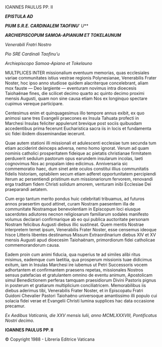 IOANNES PAULUS PP. II

***EPISTULA AD***

***PIUM S.R.E. CARDINALEM TAOFINU**’* *U***

***ARCHIEPISCOPUM SAMOA-APIANUM ET TOKELAUNUM***

*Venerabili Fratri Nostro*

*Pio SRE Cardinali Taofinu’u*

*Archiepiscopo Samoa-Apiano et Tokelauno*

MULTPLICES INTER missionalium eventuum memorias, quas ecclesiales variae communitates istius vestrae regionis Polynesianae, Venerabilis Frater Noster, hoc ipso anno studiose quidem alacriterque concelebrant, aliam mox fauste — Deo largiente — eventuram novimus intra dioecesis Taiohaënae fines, die scilicet decimo quarto ac quinto decimo proximi mensis Augusti, quam non sine causa etiam Nos ex longinquo spectare cupimus vereque participare.

Centesimus enim et quinquagesimus illo tempore annus exibit, ex quo animosi sane tres Evangelii praecones ex Insula Tahuata profecti in Marchesi Insulas feliciter appulerunt brevique post sociis quibusdam accedentibus prima fecerunt Eucharistica sacra iis in locis et fundamenta sic fidei ibidem disseminandae iecerunt.

Quae autem stationi illi missionali et adulescenti ecclesiae tum secunda tum etiam acciderint deinceps adversa, nemo homo ignorat. Verum ad quam nominis catholici prosperitatem fideique ac pietatis christianae firmitatem perduxerit sedulum pastorum opus earundem insularum incolas, laeti cognovimus Nos ac propalam ideo edicimus. Anniversaria sic commemoratio haec, dum sinet ante oculos constitui illius communitatis fidelis historiam, optabilem secum etiam adferet opportunitatem percipiendi iterum ac persentiendi pristinum eum missionariorum fervorem, renovandi erga traditam fidem Christi solidum amorem, venturam inibi Ecclesiae Dei praeparandi aetatem.

Cum ergo tantum merito pondus huic celebritati tribuamus, ad futuros annos praesertim quod attinet, curam Nostram paesentem illa de communitate Nostramque benevolentiam in Episcopum loci eiusque sacerdotes adiutores necnon religiosarum familiarum sodales manifesto volumus declarari confirmarique ab eo qui publica auctoritate personam Nostram felicibus Augusti diebus illic sustineat. Quem mentis Nostrae interpretem temet ipsum, Venerabilis Frater Noster, esse censemus ideoque hisce Litteris libentes destinamus Missum Extraordinarium diebus XIV et XV mensis Augusti apud dioecesim Taiohaënam, primordiorum fidei catholicae commemorandorum causa.

Eadem proin cum animi fiducia, qua nuperius te ad similes alibi ritus misimus, eademque cum laetitia, qua prosperum missionis tuae didicimus exitum, iam in Insulas Marchesi ire iubemus ut Petri Successoris vocem adhortantem et confirmantem praesens repetas, missionales Nostros sensus patefacias et gratulantem omnino de eventu animum, Apostolicam simul Benedictionem perferas tamquam praesidiorum Divini Pastoris pignus in posterum et gratiarum multiplicium conciliatricem. Memorabilibus iis diebus aderimus tibi, Venerabilis Frater Noster, et in Episcopatu Fratri Guidoni Chevalier Pastori Taiohaëno universoque amantissimo illi populo cui solacia fidei verae et Evangelii Christi lumina supplices hac data occasione precamur.

*Ex Aedibus Vaticanis, die XXV mensis Iulii, anno MCMLXXXVIII, Pontificatus Nostri decimo.*

**IOANNES PAULUS PP. II**

© Copyright 1988 - Libreria Editrice Vaticana